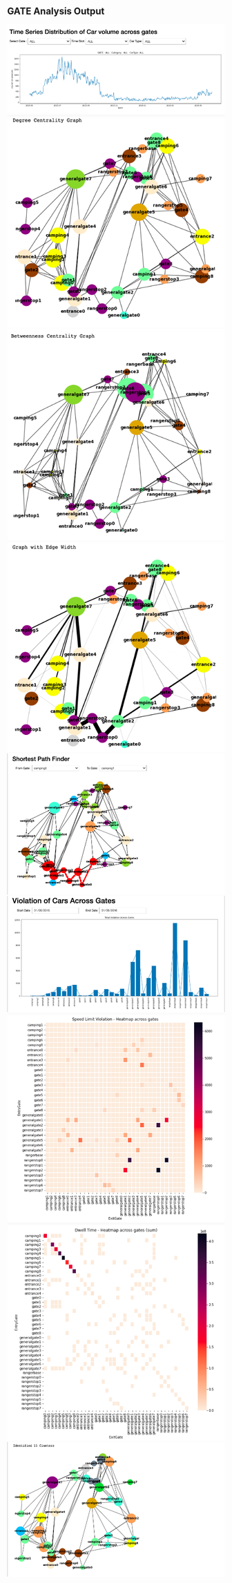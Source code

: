 ## GATE Analysis Output
![img1](snapshots/img1.png)
![img5](snapshots/img5.png)
![img6](snapshots/img6.png)
![img7](snapshots/img7.png)
![img8](snapshots/img8.png)
![img9](snapshots/img9.png)
![img10](snapshots/img10.png)
![img11](snapshots/img11.png)
![img12](snapshots/img12.png)
<!-- ![img3](./img3.png)
![img4](./img4.png) -->
